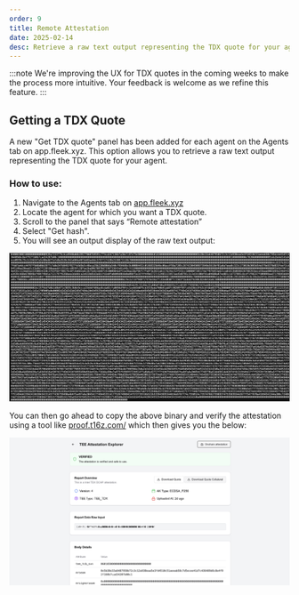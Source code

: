 ```yaml
---
order: 9
title: Remote Attestation
date: 2025-02-14
desc: Retrieve a raw text output representing the TDX quote for your agent.
---
```


:::note
We're improving the UX for TDX quotes in the coming weeks to make the process more intuitive. Your feedback is welcome as we refine this feature.
:::

## Getting a TDX Quote

A new "Get TDX quote" panel has been added for each agent on the Agents tab on app.fleek.xyz. This option allows you to retrieve a raw text output representing the TDX quote for your agent.

### How to use:

1. Navigate to the Agents tab on [app.fleek.xyz](app.fleek.xyz)
2. Locate the agent for which you want a TDX quote.
3. Scroll to the panel that says “Remote attestation”
4. Select "Get hash".
5. You will see an output display of the raw text output:

![quote](./tdx.png)

You can then go ahead to copy the above binary and verify the attestation using a tool like [proof.t16z.com/](https://proof.t16z.com/) which then gives you the below:

![proof](./proof.png)
